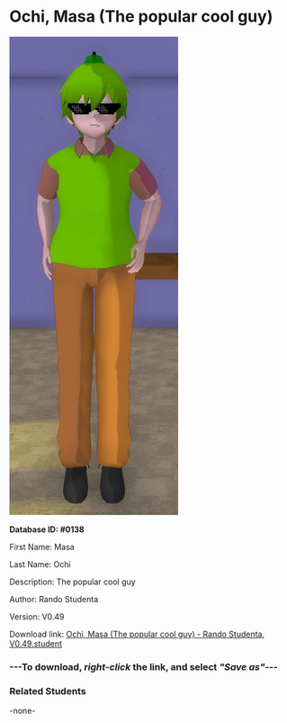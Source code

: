 # Ochi, Masa (The popular cool guy)

<img src="../../Files/Images/Ochi, Masa (The popular cool guy).png" title="Ochi, Masa (The popular cool guy) - Rando Studenta, V0.49">

**Database ID: #0138**

First Name: Masa

Last Name: Ochi

Description: The popular cool guy

Author: Rando Studenta

Version: V0.49

Download link: <a href="https://raw.githubusercontent.com/Arbiter1223/Daigaku-Gurashi-Custom-Students/master/Files/Student%20Files/Ochi%2C%20Masa%20(The%20popular%20cool%20guy)%20-%20Rando%20Studenta%2C%20V0.49.student">Ochi, Masa (The popular cool guy) - Rando Studenta, V0.49.student</a>

### ---**To download, _right-click_ the link, and select _"Save as"_**---

### Related Students

-none-
